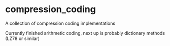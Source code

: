 # compression_coding
A collection of compression coding implementations

Currently finished arithmetic coding, next up is probably dictionary methods (LZ78 or similar)
